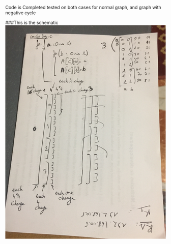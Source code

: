 Code is Completed
tested on both cases for normal graph, and graph with negative cycle



###This is the schematic
<img src="https://github.com/Jervi-sir/quick-code/blob/main/c/2d%20array%20generator%20number%20for%203%20digits/schematic.JPG" witdh="50%" align="center">
